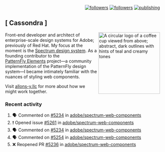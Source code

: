 <p align="right"><a rel="me" href="https://front-end.social/@castastrophe">
    <img alt="followers" title="Follow me on Mastodon" src="https://img.shields.io/mastodon/follow/109297102751309835?domain=https%3A%2F%2Ffront-end.social&label=Follow&logo=mastodon&logoColor=white&style=for-the-badge&labelColor=008080&color=006969"/></a>
  <a href="https://codepen.io/castastrophe/">
    <img alt="followers" title="Follow me on CodePen" src="https://img.shields.io/badge/23-1?color=640464&labelColor=7c007c&style=for-the-badge&logo=codepen&label=Follow"/></a>
<a href="https://castastrophe.medium.com/">
    <img alt="publishing" title="View articles on Medium" src="https://img.shields.io/badge/107-1?color=666&labelColor=444&label=subscribe&logo=medium&logoColor=white&style=for-the-badge"/></a>
</p>

## [&nbsp;Cassondra&nbsp;]

<img align="right" src="https://github-production-user-asset-6210df.s3.amazonaws.com/1840295/253016758-ba468774-1cd3-42c2-8f43-947b5eeb5edf.png" height="200" alt="A circular logo of a coffee cup viewed from above; abstract, dark outlines with hints of teal and creamy tones">

Front-end developer and architect of enterprise-scale design systems for Adobe; previously of Red Hat. My focus at the moment is the [Spectrum design system](https://github.com/adobe/spectrum-css). As a founding contributor to the [PatternFly&nbsp;Elements](https://github.com/patternfly/patternfly-elements) project&mdash;a community implementation of the PatternFly design system&mdash;I became intimately familiar with the nuances of styling web components.

Visit [allons-y.llc](http://allons-y.llc/) for more about how we might work together.

### Recent activity

<!--START_SECTION:activity-->
1. 🗣 Commented on [#5234](https://github.com/adobe/spectrum-web-components/pull/5234#issuecomment-2754454943) in [adobe/spectrum-web-components](https://github.com/adobe/spectrum-web-components)
2. ❗ Opened issue [#5261](https://github.com/adobe/spectrum-web-components/issues/5261) in [adobe/spectrum-web-components](https://github.com/adobe/spectrum-web-components)
3. 🗣 Commented on [#5234](https://github.com/adobe/spectrum-web-components/pull/5234#issuecomment-2754444505) in [adobe/spectrum-web-components](https://github.com/adobe/spectrum-web-components)
4. 🗣 Commented on [#5254](https://github.com/adobe/spectrum-web-components/pull/5254#issuecomment-2754440739) in [adobe/spectrum-web-components](https://github.com/adobe/spectrum-web-components)
5. ❌ Reopened PR [#5236](https://github.com/adobe/spectrum-web-components/pull/5236) in [adobe/spectrum-web-components](https://github.com/adobe/spectrum-web-components)
<!--END_SECTION:activity-->
